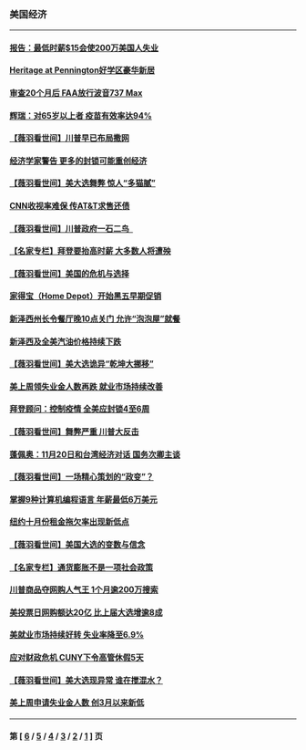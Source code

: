 ### 美国经济
---
#### [报告：最低时薪$15会使200万美国人失业](../../pages/ncid1078158/n12559778.md) 
#### [Heritage at Pennington好学区豪华新居](../../pages/ncid1078158/n12559220.md) 
#### [审查20个月后 FAA放行波音737 Max](../../pages/ncid1078158/n12558816.md) 
#### [辉瑞：对65岁以上者 疫苗有效率达94%](../../pages/ncid1078158/n12558751.md) 
#### [【薇羽看世间】川普早已布局撒网](../../pages/ncid1078158/n12556673.md) 
#### [经济学家警告 更多的封锁可能重创经济](../../pages/ncid1078158/n12555666.md) 
#### [【薇羽看世间】美大选舞弊 惊人“多猫腻”](../../pages/ncid1078158/n12551495.md) 
#### [CNN收视率难保 传AT&T求售还债](../../pages/ncid1078158/n12551353.md) 
#### [【薇羽看世间】川普政府一石二鸟   ](../../pages/ncid1078158/n12551389.md) 
#### [【名家专栏】拜登要抬高时薪 大多数人将遭殃](../../pages/ncid1078158/n12549561.md) 
#### [【薇羽看世间】美国的危机与选择](../../pages/ncid1078158/n12547542.md) 
#### [家得宝（Home Depot）开始黑五早期促销](../../pages/ncid1078158/n12548509.md) 
#### [新泽西州长令餐厅晚10点关门  允许“泡泡屋”就餐](../../pages/ncid1078158/n12545927.md) 
#### [新泽西及全美汽油价格持续下跌](../../pages/ncid1078158/n12545839.md) 
#### [【薇羽看世间】美大选诡异“乾坤大挪移”](../../pages/ncid1078158/n12544811.md) 
#### [美上周领失业金人数再跌 就业市场持续改善](../../pages/ncid1078158/n12544586.md) 
#### [拜登顾问：控制疫情 全美应封锁4至6周](../../pages/ncid1078158/n12543496.md) 
#### [【薇羽看世间】舞弊严重 川普大反击](../../pages/ncid1078158/n12544774.md) 
#### [蓬佩奥：11月20日和台湾经济对话 国务次卿主谈](../../pages/ncid1078158/n12539655.md) 
#### [【薇羽看世间】一场精心策划的“政变”？](../../pages/ncid1078158/n12534125.md) 
#### [掌握9种计算机编程语言 年薪最低6万美元](../../pages/ncid1078158/n12532932.md) 
#### [纽约十月份租金拖欠率出现新低点](../../pages/ncid1078158/n12531872.md) 
#### [【薇羽看世间】美国大选的变数与信念](../../pages/ncid1078158/n12530726.md) 
#### [【名家专栏】通货膨胀不是一项社会政策](../../pages/ncid1078158/n12528711.md) 
#### [川普商品夺网购人气王 1个月逾200万搜索](../../pages/ncid1078158/n12530814.md) 
#### [美投票日网购额达20亿 比上届大选增逾8成](../../pages/ncid1078158/n12530573.md) 
#### [美就业市场持续好转 失业率降至6.9%](../../pages/ncid1078158/n12530431.md) 
#### [应对财政危机  CUNY下令高管休假5天](../../pages/ncid1078158/n12529266.md) 
#### [【薇羽看世间】美大选现异常 谁在搅混水？](../../pages/ncid1078158/n12528162.md) 
#### [美上周申请失业金人数 创3月以来新低](../../pages/ncid1078158/n12528076.md) 

---
#### 第 [ [6](./6.md) / [5](./5.md) / [4](./4.md) / [3](./3.md) / [2](./2.md) / [1](./1.md) ] 页
